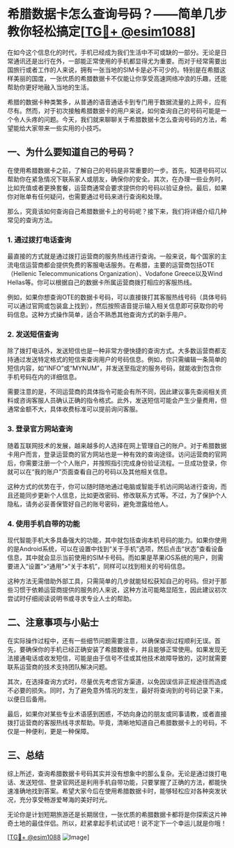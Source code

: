# 希腊数据卡怎么查询号码？——简单几步教你轻松搞定[[TG💪+ @esim1088](https://t.me/s/esim1088)]

在如今这个信息化的时代，手机已经成为我们生活中不可或缺的一部分。无论是日常通讯还是出行在外，一部能正常使用的手机都显得尤为重要。而对于经常需要出国旅行或者工作的人来说，拥有一张当地的SIM卡是必不可少的。特别是在希腊这样美丽的国度，一张优质的希腊数据卡不仅能让你享受高速网络冲浪的乐趣，还能帮助你更好地融入当地的生活。

希腊的数据卡种类繁多，从普通的语音通话卡到专门用于数据流量的上网卡，应有尽有。然而，对于初次接触希腊数据卡的用户来说，如何查询自己的号码可能是一个令人头疼的问题。今天，我们就来聊聊关于希腊数据卡怎么查询号码的方法，希望能给大家带来一些实用的小技巧。

## 一、为什么要知道自己的号码？

在使用希腊数据卡之前，了解自己的号码是非常重要的一步。首先，知道号码可以帮助你在紧急情况下联系家人或朋友，确保你的安全。其次，在办理一些业务时，比如充值或者更换套餐，运营商通常会要求提供你的号码以验证身份。最后，如果你对账单有任何疑问，也需要通过号码来进行查询和处理。

那么，究竟该如何查询自己希腊数据卡上的号码呢？接下来，我们将详细介绍几种常见的查询方法。

### 1. 通过拨打电话查询

最直接的方式就是通过拨打运营商的服务热线进行查询。一般来说，每个国家的主流电信运营商都会提供免费的客服电话服务。在希腊，主要的运营商包括OTE（Hellenic Telecommunications Organization）、Vodafone Greece以及Wind Hellas等。你可以根据自己的数据卡所属运营商拨打相应的客服热线。

例如，如果你想查询OTE的数据卡号码，可以直接拨打其客服热线号码（具体号码可以通过官网或包装盒上找到），然后按照语音提示输入相关信息即可获取你的号码信息。这种方式操作简单，适合不熟悉其他查询方式的新手用户。

### 2. 发送短信查询

除了拨打电话外，发送短信也是一种非常方便快捷的查询方式。大多数运营商都支持通过发送特定格式的短信来查询用户的号码信息。例如，你只需编辑一条简单的短信内容，如“INFO”或“MYNUM”，并发送至指定的服务号码，就能收到包含你手机号码在内的详细信息。

需要注意的是，不同运营商的具体指令可能会有所不同，因此建议事先查阅相关资料或咨询客服人员确认正确的指令格式。此外，发送短信可能会产生少量费用，但通常金额不大，具体收费标准可以提前询问客服。

### 3. 登录官方网站查询

随着互联网技术的发展，越来越多的人选择在网上管理自己的账户。对于希腊数据卡用户而言，登录运营商的官方网站也是一种有效的查询途径。访问运营商的官网后，你需要注册一个个人账户，并按照指引完成身份验证流程。一旦成功登录，你就可以在“我的账户”页面查看自己的号码以及其他相关信息。

这种方式的优势在于，你可以随时随地通过电脑或智能手机访问网站进行查询，而且还能同步更新个人信息，比如更改密码、修改联系方式等。不过，为了保护个人隐私，请务必妥善保管好自己的账号密码，避免泄露给他人。

### 4. 使用手机自带的功能

现代智能手机大多具备强大的功能，其中就包括查询本机号码的能力。如果你使用的是Android系统，可以在设置中找到“关于手机”选项，然后点击“状态”查看设备信息，其中就会显示当前使用的SIM卡号码。而如果是苹果iOS系统的用户，则需要进入“设置”>“通用”>“关于本机”，同样可以找到相关的号码信息。

这种方法无需借助外部工具，只需简单的几步就能轻松获知自己的号码。但对于那些习惯于依赖运营商提供的服务的人来说，这种方法可能略显陌生，因此建议初次尝试时仔细阅读说明书或寻求专业人士的帮助。

## 二、注意事项与小贴士

在实际操作过程中，还有一些细节问题需要注意，以确保查询过程顺利无误。首先，要确保你的手机已经正确安装了希腊数据卡，并且能够正常使用。如果发现无法接通电话或收发短信，可能是由于信号不佳或其他技术故障导致的，这时就需要联系运营商的技术支持团队解决问题。

其次，在选择查询方式时，尽量优先考虑官方渠道，以免因误信非正规途径而造成不必要的损失。同时，为了避免意外情况的发生，最好将查询到的号码记录下来，以便日后备用。

最后，如果你对某些专业术语感到困惑，不妨向身边的朋友或同事请教，或者直接拨打运营商的客服热线寻求帮助。毕竟，清晰地知道自己希腊数据卡上的号码，不仅是一种便利，更是一种保障。

## 三、总结

综上所述，查询希腊数据卡号码其实并没有想象中的那么复杂。无论是通过拨打电话、发送短信、登录官网还是利用手机自带功能，只要掌握了正确的方法，都能快速准确地找到答案。希望大家今后在使用希腊数据卡时，能够轻松应对各种突发状况，充分享受畅游爱琴海的美好时光。

无论你是计划短期旅游还是长期居住，一张优质的希腊数据卡都将是你探索这片神奇土地的最佳伴侣。所以，赶紧拿起手机试试吧！说不定下一个幸运儿就是你哦！

[[TG💪+ @esim1088](https://t.me/s/esim1088) ![Image](https://i.postimg.cc/4NQfJmqS/Snipaste-2025-05-13-00-14-12.png)]